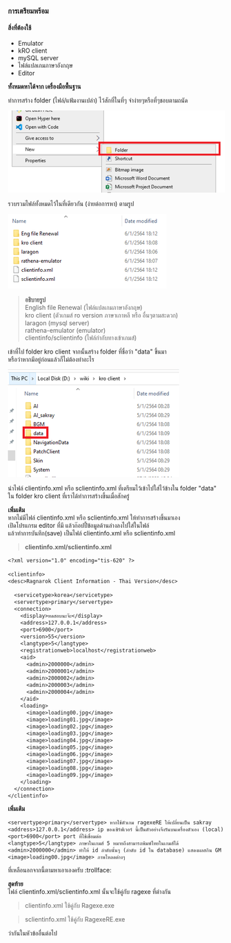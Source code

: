 ### การเตรียมพร้อม

#### สิ่งที่ต้องใช้

- Emulator
- kRO client
- mySQL server
- ไฟล์แปลเกมภาษาอังกฤษ
- Editor

**ทั้งหมดหาได้จาก เครื่องมือพื้นฐาน**

ทำการสร้าง folder (ไฟล์/แฟ้มงานเปล่า) ไว้สักที่ในที่ๆ จำง่ายๆหรือที่ๆชอบตามถนัด

![](../assets/images/img/00.PNG)

รวบรวมไฟล์ทั้งหมดไว้ในที่เดียวกัน (ง่ายต่อการหา) ตามรูป

![](../assets/images/img/01.PNG)

> **อธิบายรูป**\
>English file Renewal (ไฟล์แปลเกมภาษาอังกฤษ)\
>kro client (ตัวเกมส์ ro version ภาษาเกาหลี หรือ อื่นๆตามสะดวก)\
>laragon (mysql server)\
>rathena-emulator (emulator)\
>clientinfo/sclientinfo (ไฟล์กำกับทางเข้าเกมส์)

เข้าที่ไป folder kro client จากนั้นสร้าง folder ที่ชื่อว่า "data" ขึ้นมา \
หรือว่าหากมีอยู่ก่อนแล้วก็ไม่ต้องทำอะไร

![](../assets/images/img/02.PNG)

นำไฟล์ clientinfo.xml หรือ sclientinfo.xml ที่เตรียมไว้เข้าไปใส่ไว้ข้างใน folder "data" \
ใน folder kro client ที่เราได้ทำการสร้างขึ้นเมื่อสักครู๋

**เพิ่มเติม**\
หากไม่มีไฟล์ clientinfo.xml หรือ sclientinfo.xml ให้ทำการสร้างขึ้นมาเอง\
เปิดโปรแกรม editor ที่มี แล้วก๊อปปี้ข้อมูลด้านล่างลงไปใส่ในไฟล์\
แล้วทำการบันทึก(save) เป็นไฟล์ clientinfo.xml หรือ sclientinfo.xml


>**clientinfo.xml/sclientinfo.xml**


```
<?xml version="1.0" encoding="tis-620" ?>

<clientinfo>
<desc>Ragnarok Client Information - Thai Version</desc>

  <servicetype>korea</servicetype>
  <servertype>primary</servertype>
  <connection>
    <display>ทดสอบนะจ๊ะ</display>
    <address>127.0.0.1</address>
    <port>6900</port>
    <version>55</version>
    <langtype>5</langtype>
    <registrationweb>localhost</registrationweb>
    <aid>
      <admin>2000000</admin>
      <admin>2000001</admin>
      <admin>2000002</admin>
      <admin>2000003</admin>
      <admin>2000004</admin>
	</aid>
	<loading>
      <image>loading00.jpg</image>
      <image>loading01.jpg</image>
      <image>loading02.jpg</image>
      <image>loading03.jpg</image>
      <image>loading04.jpg</image>
      <image>loading05.jpg</image>
      <image>loading06.jpg</image>
      <image>loading07.jpg</image>
      <image>loading08.jpg</image>
      <image>loading09.jpg</image>
	</loading>
  </connection>
</clientinfo>
```

**เพิ่มเติม**

```
<servertype>primary</servertype> หากใช้ตัวเกม ragexeRE ให้เปลี่ยนเป็น sakray
<address>127.0.0.1</address> ip ของเซิร์ฟเวอร์ นี้เป็นตัวอย่างจึงรันบนเครื่องตัวเอง (local)
<port>6900</port> port ที่ใช้เชื่อมต่อ 
<langtype>5</langtype> ภาษาในเกมส์ 5 หมายถึงสามารถพิมพ์ไทยในเกมส์ได้
<admin>2000000</admin> ทำให้ id ลำดับนั้นๆ (ลำดับ id ใน database) แสดงผลสกิน GM
<image>loading00.jpg</image> ภาพโหลดต่างๆ
```
ที่เหลือนอกจากนี้ตามหาเอาเองครับ :trollface:

**สุดท้าย**\
ไฟล์ clientinfo.xml/sclientinfo.xml นั้นจะใช้คู่กับ ragexe ที่ต่างกัน

> clientinfo.xml ใช้คู่กับ Ragexe.exe

> sclientinfo.xml ใช้คู่กับ RagexeRE.exe

ว่ากันในหัวข้ออื่นต่อไป
